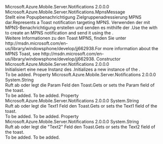 <Type Name="Toast" FullName="Microsoft.Azure.Mobile.Server.Notifications.Toast">
  <TypeSignature Language="C#" Value="public class Toast : Microsoft.Azure.Mobile.Server.Notifications.MpnsMessage" />
  <TypeSignature Language="ILAsm" Value=".class public auto ansi beforefieldinit Toast extends Microsoft.Azure.Mobile.Server.Notifications.MpnsMessage" />
  <TypeSignature Language="DocId" Value="T:Microsoft.Azure.Mobile.Server.Notifications.Toast" />
  <TypeSignature Language="VB.NET" Value="Public Class Toast&#xA;Inherits MpnsMessage" />
  <TypeSignature Language="F#" Value="type Toast = class&#xA;    inherit MpnsMessage" />
  <AssemblyInfo>
    <AssemblyName>Microsoft.Azure.Mobile.Server.Notifications</AssemblyName>
    <AssemblyVersion>2.0.0.0</AssemblyVersion>
  </AssemblyInfo>
  <Base>
    <BaseTypeName>Microsoft.Azure.Mobile.Server.Notifications.MpnsMessage</BaseTypeName>
  </Base>
  <Interfaces />
  <Docs>
    <summary>
            <span data-ttu-id="99c3b-101">Stellt eine Popupbenachrichtigung Zielgruppenadressierung MPNS dar.</span><span class="sxs-lookup"><span data-stu-id="99c3b-101">Represents a Toast notification targeting MPNS.</span></span> <span data-ttu-id="99c3b-102">Verwenden der <see cref="T:Microsoft.Azure.Mobile.Server.Notifications.Toast" /> mit <see cref="T:Microsoft.Azure.Mobile.Server.MpnsPushMessage" /> MPNS-Benachrichtigung erstellen und senden es mithilfe der <see cref="T:Microsoft.Azure.Mobile.Server.Notifications.PushClient" />.</span><span class="sxs-lookup"><span data-stu-id="99c3b-102">Use the <see cref="T:Microsoft.Azure.Mobile.Server.Notifications.Toast" /> with <see cref="T:Microsoft.Azure.Mobile.Server.MpnsPushMessage" /> to create an MPNS notification and send it using the <see cref="T:Microsoft.Azure.Mobile.Server.Notifications.PushClient" />.</span></span>
            </summary>
    <remarks>
            <span data-ttu-id="99c3b-103">Weitere Informationen zu den Toast MPNS, finden Sie unter <c>http://msdn.microsoft.com/en-us/library/windowsphone/develop/jj662938</c>.</span><span class="sxs-lookup"><span data-stu-id="99c3b-103">For more information about the MPNS Toast, see <c>http://msdn.microsoft.com/en-us/library/windowsphone/develop/jj662938</c>.</span></span>
            </remarks>
  </Docs>
  <Members>
    <Member MemberName=".ctor">
      <MemberSignature Language="C#" Value="public Toast ();" />
      <MemberSignature Language="ILAsm" Value=".method public hidebysig specialname rtspecialname instance void .ctor() cil managed" />
      <MemberSignature Language="DocId" Value="M:Microsoft.Azure.Mobile.Server.Notifications.Toast.#ctor" />
      <MemberSignature Language="VB.NET" Value="Public Sub New ()" />
      <MemberType>Constructor</MemberType>
      <AssemblyInfo>
        <AssemblyName>Microsoft.Azure.Mobile.Server.Notifications</AssemblyName>
        <AssemblyVersion>2.0.0.0</AssemblyVersion>
      </AssemblyInfo>
      <Parameters />
      <Docs>
        <summary>
            <span data-ttu-id="99c3b-104">Initialisiert eine neue Instanz des <see cref="T:Microsoft.Azure.Mobile.Server.Notifications.Toast" />.</span><span class="sxs-lookup"><span data-stu-id="99c3b-104">Initializes a new instance of the <see cref="T:Microsoft.Azure.Mobile.Server.Notifications.Toast" />.</span></span>
            </summary>
        <remarks>To be added.</remarks>
      </Docs>
    </Member>
    <Member MemberName="Parameter">
      <MemberSignature Language="C#" Value="public string Parameter { get; set; }" />
      <MemberSignature Language="ILAsm" Value=".property instance string Parameter" />
      <MemberSignature Language="DocId" Value="P:Microsoft.Azure.Mobile.Server.Notifications.Toast.Parameter" />
      <MemberSignature Language="VB.NET" Value="Public Property Parameter As String" />
      <MemberSignature Language="F#" Value="member this.Parameter : string with get, set" Usage="Microsoft.Azure.Mobile.Server.Notifications.Toast.Parameter" />
      <MemberType>Property</MemberType>
      <AssemblyInfo>
        <AssemblyName>Microsoft.Azure.Mobile.Server.Notifications</AssemblyName>
        <AssemblyVersion>2.0.0.0</AssemblyVersion>
      </AssemblyInfo>
      <ReturnValue>
        <ReturnType>System.String</ReturnType>
      </ReturnValue>
      <Docs>
        <summary>
            <span data-ttu-id="99c3b-105">Ruft ab oder legt die <c>Param</c> Feld den Toast.</span><span class="sxs-lookup"><span data-stu-id="99c3b-105">Gets or sets the <c>Param</c> field of the toast.</span></span>
            </summary>
        <value>To be added.</value>
        <remarks>To be added.</remarks>
      </Docs>
    </Member>
    <Member MemberName="Text1">
      <MemberSignature Language="C#" Value="public string Text1 { get; set; }" />
      <MemberSignature Language="ILAsm" Value=".property instance string Text1" />
      <MemberSignature Language="DocId" Value="P:Microsoft.Azure.Mobile.Server.Notifications.Toast.Text1" />
      <MemberSignature Language="VB.NET" Value="Public Property Text1 As String" />
      <MemberSignature Language="F#" Value="member this.Text1 : string with get, set" Usage="Microsoft.Azure.Mobile.Server.Notifications.Toast.Text1" />
      <MemberType>Property</MemberType>
      <AssemblyInfo>
        <AssemblyName>Microsoft.Azure.Mobile.Server.Notifications</AssemblyName>
        <AssemblyVersion>2.0.0.0</AssemblyVersion>
      </AssemblyInfo>
      <ReturnValue>
        <ReturnType>System.String</ReturnType>
      </ReturnValue>
      <Docs>
        <summary>
            <span data-ttu-id="99c3b-106">Ruft ab oder legt die <c>Text1</c> Feld den Toast.</span><span class="sxs-lookup"><span data-stu-id="99c3b-106">Gets or sets the <c>Text1</c> field of the toast.</span></span>
            </summary>
        <value>To be added.</value>
        <remarks>To be added.</remarks>
      </Docs>
    </Member>
    <Member MemberName="Text2">
      <MemberSignature Language="C#" Value="public string Text2 { get; set; }" />
      <MemberSignature Language="ILAsm" Value=".property instance string Text2" />
      <MemberSignature Language="DocId" Value="P:Microsoft.Azure.Mobile.Server.Notifications.Toast.Text2" />
      <MemberSignature Language="VB.NET" Value="Public Property Text2 As String" />
      <MemberSignature Language="F#" Value="member this.Text2 : string with get, set" Usage="Microsoft.Azure.Mobile.Server.Notifications.Toast.Text2" />
      <MemberType>Property</MemberType>
      <AssemblyInfo>
        <AssemblyName>Microsoft.Azure.Mobile.Server.Notifications</AssemblyName>
        <AssemblyVersion>2.0.0.0</AssemblyVersion>
      </AssemblyInfo>
      <ReturnValue>
        <ReturnType>System.String</ReturnType>
      </ReturnValue>
      <Docs>
        <summary>
            <span data-ttu-id="99c3b-107">Ruft ab oder legt die <c>"Text2"</c> Feld den Toast.</span><span class="sxs-lookup"><span data-stu-id="99c3b-107">Gets or sets the <c>Text2</c> field of the toast.</span></span>
            </summary>
        <value>To be added.</value>
        <remarks>To be added.</remarks>
      </Docs>
    </Member>
  </Members>
</Type>